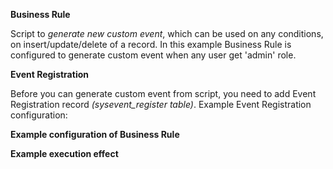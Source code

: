 **Business Rule**

Script to *generate new custom event*, which can be used on any conditions, on insert/update/delete of a record. In this example Business Rule is configured to generate custom event when any user get 'admin' role. 

**Event Registration**

Before you can generate custom event from script, you need to add Event Registration record *(sysevent_register table)*. Example Event Registration configuration:

**Example configuration of Business Rule**

**Example execution effect**

